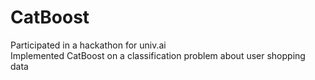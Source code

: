 # CatBoost

Participated in a hackathon for univ.ai
<br>
Implemented CatBoost on a classification problem about user shopping data
